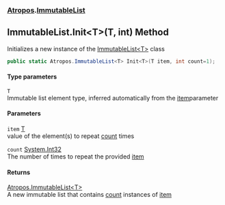 ### [Atropos](./Atropos.md 'Atropos').[ImmutableList](./ImmutableList.md 'Atropos.ImmutableList')
## ImmutableList.Init&lt;T&gt;(T, int) Method
Initializes a new instance of the [ImmutableList&lt;T&gt;](./ImmutableList-T-.md 'Atropos.ImmutableList&lt;T&gt;') class  
```csharp
public static Atropos.ImmutableList<T> Init<T>(T item, int count=1);
```
#### Type parameters
<a name='Atropos-ImmutableList-Init-T-(T_int)-T'></a>
`T`  
Immutable list element type, inferred automatically from the [item](#Atropos-ImmutableList-Init-T-(T_int)-item 'Atropos.ImmutableList.Init&lt;T&gt;(T, int).item')parameter  
  
#### Parameters
<a name='Atropos-ImmutableList-Init-T-(T_int)-item'></a>
`item` [T](#Atropos-ImmutableList-Init-T-(T_int)-T 'Atropos.ImmutableList.Init&lt;T&gt;(T, int).T')  
value of the element(s) to repeat [count](#Atropos-ImmutableList-Init-T-(T_int)-count 'Atropos.ImmutableList.Init&lt;T&gt;(T, int).count') times  
  
<a name='Atropos-ImmutableList-Init-T-(T_int)-count'></a>
`count` [System.Int32](https://docs.microsoft.com/en-us/dotnet/api/System.Int32 'System.Int32')  
The number of times to repeat the provided [item](#Atropos-ImmutableList-Init-T-(T_int)-item 'Atropos.ImmutableList.Init&lt;T&gt;(T, int).item')  
  
#### Returns
[Atropos.ImmutableList&lt;](./ImmutableList-T-.md 'Atropos.ImmutableList&lt;T&gt;')[T](#Atropos-ImmutableList-Init-T-(T_int)-T 'Atropos.ImmutableList.Init&lt;T&gt;(T, int).T')[&gt;](./ImmutableList-T-.md 'Atropos.ImmutableList&lt;T&gt;')  
A new immutable list that contains [count](#Atropos-ImmutableList-Init-T-(T_int)-count 'Atropos.ImmutableList.Init&lt;T&gt;(T, int).count') instances of [item](#Atropos-ImmutableList-Init-T-(T_int)-item 'Atropos.ImmutableList.Init&lt;T&gt;(T, int).item')  
